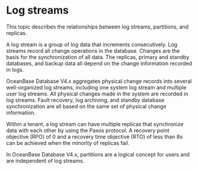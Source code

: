 # Log streams

This topic describes the relationships between log streams, partitions, and replicas. 

A log stream is a group of log data that increments consecutively. Log streams record all change operations in the database. Changes are the basis for the synchronization of all data. The replicas, primary and standby databases, and backup data all depend on the change information recorded in logs. 

OceanBase Database V4.x aggregates physical change records into several well-organized log streams, including one system log stream and multiple user log streams. All physical changes made in the system are recorded in log streams. Fault recovery, log archiving, and standby database synchronization are all based on the same set of physical change information. 

Within a tenant, a log stream can have multiple replicas that synchronize data with each other by using the Paxos protocol. A recovery point objective (RPO) of 0 and a recovery time objective (RTO) of less than 8s can be achieved when the minority of replicas fail. 

In OceanBase Database V4.x, partitions are a logical concept for users and are independent of log streams. 

